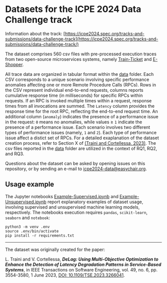 # Datasets for the ICPE 2024 Data Challenge track

Information about the track:
[https://icpe2024.spec.org/tracks-and-submissions/data-challenge-track](https://icpe2024.spec.org/tracks-and-submissions/data-challenge-track/)

The dataset comprises 560 csv files with pre-processed execution traces from two open-source microservices systems, namely [Train-Ticket](https://github.com/FudanSELab/train-ticket) and [E-Shopper](https://github.com/SEALABQualityGroup/E-Shopper).

All trace data are organized in tabular format within the [data](data) folder. 
Each CSV corresponds to a unique scenario involving specific performance anomalies affecting one or more Remote Procedure Calls (RPCs).
Rows in the CSV represent individual end-to-end requests, columns reports cumulative response time (in milliseconds) for specific RPCs within requests. If an RPC is invoked multiple times within a request, response times from all invocations are summed.
The `Latency` column provides the response time for the root RPC, reflecting the end-to-end request time.
An additional column (`anomaly`) indicates the presence of a performance issue in the request: `0` means no anomalies, while values ≥ `1` indicate the presence of a performance issue.
Each scenario involves two different types of performance issues (namely, `1` and `2`).
Each type of performance issue affect a distict set of RPCs.
For a detailed exaplanation of the dataset creation process, refer to Section X of [(Traini and Cortellessa, 2023)](https://doi.org/10.1109/TSE.2023.3266041).
The csv files reported in the [data](data) folder are utilized in the context of RQ1, RQ2, and RQ3.

Questions about the dataset can be asked by opening issues on this repository, or by sending an e-mail to icpe2024-data@easychair.org.

## Usage example

The Jupyter notebooks [Example-Supervised.ipynb](Example-Supervised.ipynb) and [Example-Unsupervised.ipynb](Example-Supervised.ipynb) report explanatory examples of dataset usage, involving supervised and unsupervised machine learning models, respectively. The notebooks execution requires `pandas`, `scikit-learn`, `seaborn` and `notebook`:
```
python3 -m venv .env
source .env/bin/activate
pip install -r requirements.txt
```

---

The dataset was originally created for the paper:

L. Traini and V. Cortellessa, ***DeLag: Using Multi-Objective Optimization to Enhance the Detection of Latency Degradation Patterns in Service-Based Systems***, in IEEE Transactions on Software Engineering, vol. 49, no. 6, pp. 3554-3580, 1 June 2023, [DOI: 10.1109/TSE.2023.3266041](https://doi.org/10.1109/TSE.2023.3266041).
